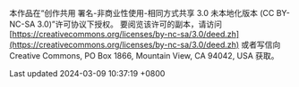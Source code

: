 本作品在“创作共用 署名-非商业性使用-相同方式共享 3.0 未本地化版本 (CC
BY-NC-SA 3.0)”许可协议下授权。 要阅览该许可的副本，请访问
[https://creativecommons.org/licenses/by-nc-sa/3.0/deed.zh](https://creativecommons.org/licenses/by-nc-sa/3.0/deed.zh)
或者写信向 Creative Commons, PO Box 1866, Mountain View, CA 94042, USA
获取。

Last updated 2024-03-09 10:37:19 +0800
